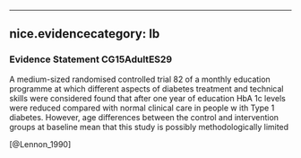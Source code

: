 
---
nice.evidencecategory: Ib
---

### Evidence Statement CG15AdultES29
A medium-sized randomised controlled trial 82 of a monthly education programme at which different aspects of diabetes treatment and technical skills were considered found that after one year of education HbA 1c levels were reduced compared with normal clinical care in people w ith Type 1 diabetes. However, age differences between the control and intervention groups at baseline mean that this study is possibly methodologically limited

[@Lennon_1990]

